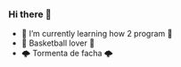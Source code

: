 ### Hi there 👋

<!--
**H4ck3r-EsalvE/H4ck3r-EsalvE** is a ✨ _special_ ✨ repository because its `README.md` (this file) appears on your GitHub profile.

Here are some ideas to get you started:
-->

- 🌱 I’m currently learning how 2 program 🌱
- 🏀 Basketball lover 🏀
- 🌩️ Tormenta de facha 🌩️
